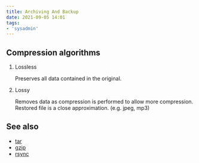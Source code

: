 ```yaml
---
title: Archiving And Backup
date: 2021-09-05 14:01
tags:
- 'sysadmin'
---
```


## Compression algorithms

1.  Lossless
    
    Preserves all data contained in the original.

2.  Lossy
    
    Removes data as compression is performed to allow more compression.
    Restored file is a close approximation. (e.g. jpeg, mp3)

## See also

* [tar](20210905082630-tar.md)
* [gzip](20210905081626-gzip.md)
* [rsync](20210905082449-rsync.md)
